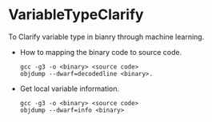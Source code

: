 # VariableTypeClarify

To Clarify variable type in bianry through machine learning.

- How to mapping the binary code to source code.
 
   ```
   gcc -g3 -o <binary> <source code>
   objdump --dwarf=decodedline <binary>.      
   ```
   
- Get local variable information.
   
   ```   
   gcc -g3 -o <binary> <source code>
   objdump --dwarf=info <binary>
   ```
   
 

